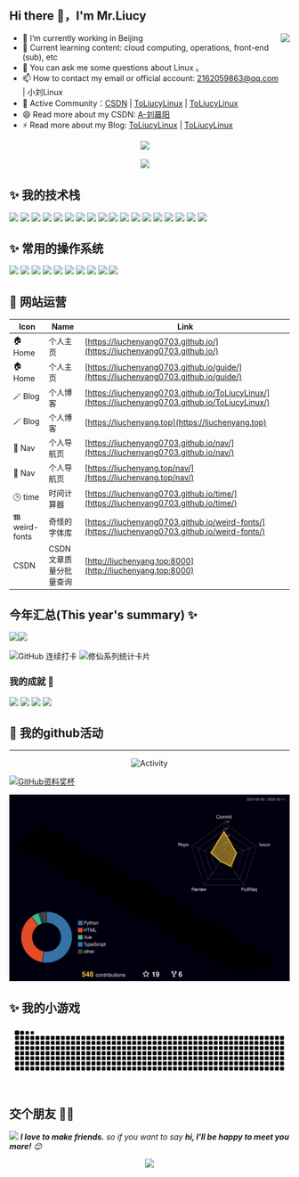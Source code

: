 ## Hi there 👋，I'm Mr.Liucy


<!-- **liuchenyang0703/liuchenyang0703** is a ✨ _special_ ✨ repository because its `README.md` (this file) appears on your GitHub profile. Here are some ideas to get you started :-->

<a href="https://chodocs.cn/"><img src="https://media.giphy.com/media/SWoSkN6DxTszqIKEqv/giphy.gif" align="right" height="275" /></a>


- 🔭 I’m currently working in Beijing
- 🌱 Current learning content: cloud computing, operations, front-end (sub), etc
- 💬 You can ask me some questions about Linux 。
- 📫 How to contact my email or official account: 2162059863@qq.com | 小刘Linux
- 🍉 Active Community：[CSDN](https://blog.csdn.net/liu_chen_yang?type=blog) | [ToLiucyLinux](https://liuchenyang.top) |  [ToLiucyLinux](https://liuchenyang0703.github.io/ToLiucyLinux/) 
- 😄 Read more about my CSDN: [A-刘晨阳](https://blog.csdn.net/liu_chen_yang?type=blog)
- ⚡ Read more about my Blog: [ToLiucyLinux](https://liuchenyang.top) |  [ToLiucyLinux](https://liuchenyang0703.github.io/ToLiucyLinux/) 


<p align="center">
<img src="https://capsule-render.vercel.app/api?type=waving&color=timeGradient&height=300&&section=header&text=HI%20THERE!&fontSize=90&fontAlign=50&fontAlignY=30&desc=I%20AM%20LIUCY%20%F0%9F%91%8B&descAlign=50&descSize=30&descAlignY=60&animation=twinkling" />
</p>

<p align="center">
<img src="https://readme-typing-svg.demolab.com?font=Orbitron&size=25&pause=1000&center=true&vCenter=true&random=false&width=600&lines=Welcome+to+my+GitHub+profile+page!;I+am+LIUCY+obsessed+with+programming!" />
</p>



## ✨ 我的技术栈   

![](https://img.shields.io/badge/-Linux-000000?style=flat-square&logo=Linux&logoColor=fff)
![](https://img.shields.io/badge/-Docker-2496ED?style=flat-square&logo=Docker&logoColor=fff)
![](https://img.shields.io/badge/-Kubernetes-326CE5?style=flat-square&logo=Kubernetes&logoColor=fff)
![](https://img.shields.io/badge/-Podman-892CA0?style=flat-square&logo=Podman&logoColor=fff)
![](https://img.shields.io/badge/-Zabbix-DC382D?style=flat-square&logo=zabbix&logoColor=fff)
![](https://img.shields.io/badge/-Prometheus-E6522C?style=flat-square&logo=Prometheus&logoColor=fff)
![](https://img.shields.io/badge/-Nginx-009639?style=flat-square&logo=Nginx&logoColor=fff)
![](https://img.shields.io/badge/-Jenkins-D24939?style=flat-square&logo=Jenkins&logoColor=fff)
![](https://img.shields.io/badge/-Ansible-000000?style=flat-square&logo=Ansible&logoColor=fff)
![](https://img.shields.io/badge/-KVM-FF6600?style=flat-square&logo=KVM&logoColor=fff)
![](https://img.shields.io/badge/-OpenSSH-333?style=flat-square&logo=OpenSSH&logoColor=fff)
![](https://img.shields.io/badge/-JDK-5382A1?style=flat-square&logo=Java&logoColor=fff)
![](https://img.shields.io/badge/-JumpServer-007ACC?style=flat-square&logo=JumpServer&logoColor=fff)
![](https://img.shields.io/badge/-Firewalld-FE7C00?style=flat-square&logo=Firewalld&logoColor=fff)
![](https://img.shields.io/badge/-MySQL-4479A1?style=flat-square&logo=MySQL&logoColor=fff)
![](https://img.shields.io/badge/-Redis-DC382D?style=flat-square&logo=Redis&logoColor=fff)
![](https://img.shields.io/badge/-Git-E84E31?style=flat-square&logo=Git&logoColor=fff)
![](https://img.shields.io/badge/-Python-3e74a2?style=flat-square&logo=Python&logoColor=fff)

## ✨ 常用的操作系统  

![](https://img.shields.io/badge/-CentOS-262577?style=flat-square&logo=CentOS&logoColor=fff)
![](https://img.shields.io/badge/-CentOS_Stream-262577?style=flat-square&logo=CentOS&logoColor=fff)
![](https://img.shields.io/badge/-Red%20Hat-EE0000?style=flat-square&logo=RedHat&logoColor=fff)
![](https://img.shields.io/badge/-Ubuntu-E95420?style=flat-square&logo=Ubuntu&logoColor=fff)
![](https://img.shields.io/badge/-Rocky%20Linux-10B981?style=flat-square&logo=Rocky%20Linux&logoColor=fff)
![](https://img.shields.io/badge/-Kylin-FF0000?style=flat-square&logoColor=fff)
![](https://img.shields.io/badge/-Windows-0078D6?style=flat-square&logo=Windows&logoColor=fff)
![](https://img.shields.io/badge/-openEuler-0033A0?style=flat-square&logo=openEuler&logoColor=fff)
![](https://img.shields.io/badge/-VMware%20ESXi-607078?style=flat-square&logo=VMware&logoColor=fff)
![](https://img.shields.io/badge/-SUSE-0C722F?style=flat-square&logo=SUSE&logoColor=fff)

## 📲 网站运营

| Icon         | Name             | Link                                               |
|--------------|------------------|----------------------------------------------------|
| 🏠 Home      | 个人主页         | [https://liuchenyang0703.github.io/](https://liuchenyang0703.github.io/)  |
| 🏠 Home      | 个人主页         | [https://liuchenyang0703.github.io/guide/](https://liuchenyang0703.github.io/guide/)  |
| 🪄 Blog      | 个人博客         | [https://liuchenyang0703.github.io/ToLiucyLinux/](https://liuchenyang0703.github.io/ToLiucyLinux/) |
| 🪄 Blog      | 个人博客         | [https://liuchenyang.top](https://liuchenyang.top) |
| 🧭 Nav      | 个人导航页         | [https://liuchenyang0703.github.io/nav/](https://liuchenyang0703.github.io/nav/) |
| 🧭 Nav      | 个人导航页         | [https://liuchenyang.top/nav/](https://liuchenyang.top/nav/) |
| 🕒 time | 时间计算器         | [https://liuchenyang0703.github.io/time/](https://liuchenyang0703.github.io/time/) |
| 𝖂 weird-fonts | 奇怪的字体库         | [https://liuchenyang0703.github.io/weird-fonts/](https://liuchenyang0703.github.io/weird-fonts/) |  
|CSDN|CSDN文章质量分批量查询|[http://liuchenyang.top:8000](http://liuchenyang.top:8000)|


## 今年汇总(This year's summary) ✨
<img align="" height="137px" src="https://github-readme-stats.vercel.app/api?username=liuchenyang0703&hide_title=true&hide_border=true&show_icons=true&include_all_commits=true&line_height=21&bg_color=0,EC6C6C,FFD479,FFFC79,73FA79&theme=graywhite&locale=cn"/><img align="" height="137px" src="https://github-readme-stats.vercel.app/api/top-langs/?username=liuchenyang0703&hide_title=true&hide_border=true&layout=compact&bg_color=0,73FA79,73FDFF,D783FF&theme=graywhite&locale=cn"/> 

![GitHub 连续打卡](https://streak-stats.demolab.com/?user=liuchenyang0703)                           ![修仙系列统计卡片](https://github-immortality.vercel.app/api?username=liuchenyang0703)


### 我的成就 🏅
![](https://stats.justsong.cn/api/github?username=liuchenyang0703&theme=dark)
![](https://stats.justsong.cn/api/csdn?id=liu_chen_yang&theme=dark)
![](https://stats.justsong.cn/api/juejin?id=1522190805637534&theme=dark)
![](https://stats.justsong.cn/api/zhihu?id=liu_chen_yang&theme=dark)


## 🚀 我的github活动 
---

<p align="center">
  <a>
    <img src="https://github-readme-activity-graph.vercel.app/graph?username=liuchenyang0703&theme=github-compact&custom_title=Activity&radius=30&height=300" alt="Activity">
  </a>
</p>


[![GitHub资料奖杯](https://github-profile-trophy.vercel.app/?username=liuchenyang0703&theme=algolia&column=8)](https://github-profile-trophy.vercel.app/?username=liuchenyang0703&theme=algolia&column=8)

![](./profile-3d-contrib/profile-night-rainbow.svg)


## ✨ 我的小游戏

<picture>
  <source media="(prefers-color-scheme: dark)" srcset="https://raw.githubusercontent.com/liuchenyang0703/liuchenyang0703/output/github-contribution-grid-snake-dark.svg">
  <source media="(prefers-color-scheme: light)" srcset="https://raw.githubusercontent.com/liuchenyang0703/liuchenyang0703/output/github-contribution-grid-snake.svg">
  <img alt="github contribution grid snake animation" src="https://raw.githubusercontent.com/liuchenyang0703/liuchenyang0703/output/github-contribution-grid-snake.svg">
</picture>


## 交个朋友 👬🏻

<img src="https://media.giphy.com/media/LnQjpWaON8nhr21vNW/giphy.gif" width="60"> <em><b>I love to make friends.</b> so if you want to say <b>hi, I'll be happy to meet you more!</b> 😊</em>


<!-- - 👯 I’m looking to collaborate on ... 
- 🤔 I’m looking for help with ... -->


<p align="center">
<img src="https://capsule-render.vercel.app/api?type=waving&color=timeGradient&height=300&&section=footer&text=THE%20END!&fontSize=90&fontAlign=50&fontAlignY=70&desc=Hope%20your%20program%20is%20bug-free!&descAlign=50&descSize=30&descAlignY=40&animation=twinkling" />
</p>

